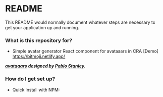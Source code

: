 # README

This README would normally document whatever steps are necessary to get your application up and running.

### What is this repository for?

- Simple avatar generator React component for avataaars in CRA
 [Demo]   https://bitmoji.netlify.app/

***[avataaars](https://avataaars.com/) designed by [Pablo Stanley](https://twitter.com/pablostanley).***


### How do I get set up?

- Quick install with NPM: